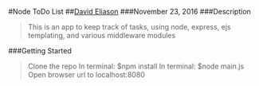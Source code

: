 #Node ToDo List
##[David Eliason](http://www.thedavideliason.com)
###November 23, 2016
###Description
>This is an app to keep track of tasks, using node, express, ejs templating, and various middleware modules

###Getting Started
>Clone the repo
>In terminal: $npm install
>In terminal: $node main.js
>Open browser url to localhost:8080
